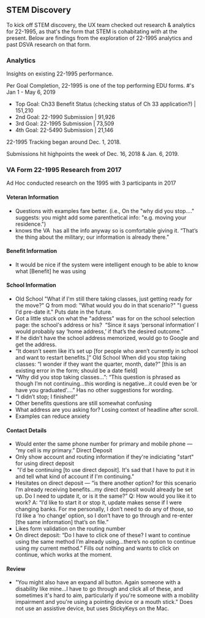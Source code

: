 ## STEM Discovery ##

To kick off STEM discovery, the UX team checked out research & analytics for 22-1995, as that's the form that STEM is cohabitating with at the present.  Below are findings from the exploration of 22-1995 analytics and past DSVA research on that form. 

### Analytics ###

Insights on existing 22-1995 performance.

Per Goal Completion, 22-1995 is one of the top performing EDU forms.  #'s Jan 1 - May 6, 2019
*  Top Goal: Ch33 Benefit Status (checking status of Ch 33 application?) | 151,210
*  2nd Goal: 22-1990 Submission | 91,926
*  3rd Goal: 22-1995 Submission | 73,509
*  4th Goal: 22-5490 Submission | 21,146

22-1995 Tracking began around Dec. 1, 2018.

Submissions hit highpoints the week of Dec. 16, 2018 & Jan. 6, 2019. 



### VA Form 22-1995 Research from 2017 ###

Ad Hoc conducted research  on the 1995 with 3 participants in 2017

#### Veteran Information
*	Questions with examples fare better. (i.e., On the "why did you stop...." suggests: you might add some parenthetical info: "e.g. moving your residence.")
*	knows the VA  has all the info anyway so is comfortable giving it. “That’s the thing about the military; our information is already there.”

#### Benefit Information
*	It would be nice if the system were intelligent enough to be able to know what [Benefit] he was using

#### School Information
*	Old School "What if I'm still there taking classes, just getting ready for the move?" Q from mod: "What would you do in that scenario?" "I guess I'd pre-date it." Puts date in the future.
*	Got a little stuck on what the "address" was for on the school selection page: the school's address or his?
	 “Since it says ‘personal information’ I would probably say ‘home address,’ if that’s the desired outcome.” 
*	If he didn’t have the school address memorized, would go to Google and get the address. 
*	“It doesn’t seem like it’s set up [for people who aren’t currently in school and want to restart benefits.]”
	Old School When did you stop taking classes: “I wonder if they want the quarter, month, date?” [this is an existing error in the form; should be a date field]
*	“Why did you stop taking classes…”: “This question is phrased as though I’m not continuing…this wording is negative…it could even be ‘or have you graduated’….” Has no other suggestions for wording.
*	“I didn’t stop; I finished!”
*	Other benefits questions are still somewhat confusing
*	What address are you asking for? Losing context of headline after scroll. 
*	Examples can reduce anxiety

#### Contact Details  
*	Would enter the same phone number for primary and mobile phone — “my cell is my primary.”
Direct Deposit
*	Only show account and routing information if they're indiciating "start" for using direct deposit
*	 "I'd be continuing [to use direct deposit]. It's sad that I have to put it in and tell what kind of account if I'm continuing."
*	Hesitates on direct deposit — “is there another option? for this scenario I’m already receiving benefits…my direct deposit would already be set up. Do I need to update it, or is it the same?” Q: How would you like it to work? A: “I’d like to start it or stop it, update makes sense if I were changing banks. For me personally, I don’t need to do any of those, so I’d like a ‘no change’ option, so I don’t have to go through and re-enter [the same information] that’s on file.”
*	Likes form validation on the routing number
*	On direct deposit: “Do I have to click one of these? I want to continue using the same method I’m already using…there’s no option to continue using my current method.” Fills out nothing and wants to click on continue, which works at the moment.

#### Review
*	"You might also have an expand all button. Again someone with a disability like mine...I have to go through and click all of these, and sometimes it's hard to aim, particularly if you're someone with a mobility impairment and you're using a pointing device or a mouth stick." Does not use an assistive device, but uses StickyKeys on the Mac.

